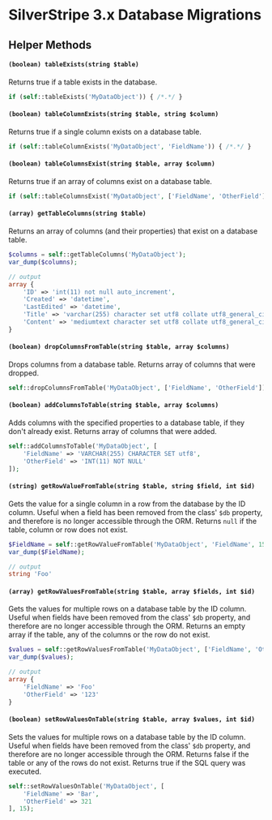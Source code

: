 # SilverStripe 3.x Database Migrations

## Helper Methods

#### `(boolean) tableExists(string $table)`

Returns true if a table exists in the database.

```php
if (self::tableExists('MyDataObject')) { /*.*/ }
```

#### `(boolean) tableColumnExists(string $table, string $column)`

Returns true if a single column exists on a database table.

```php
if (self::tableColumnExists('MyDataObject', 'FieldName')) { /*.*/ }
```

#### `(boolean) tableColumnsExist(string $table, array $column)`

Returns true if an array of columns exist on a database table.

```php
if (self::tableColumnsExist('MyDataObject', ['FieldName', 'OtherField'])) { /*.*/ }
```

#### `(array) getTableColumns(string $table)`

Returns an array of columns (and their properties) that exist on a database table.

```php
$columns = self::getTableColumns('MyDataObject');
var_dump($columns);

// output
array {
	'ID' => 'int(11) not null auto_increment',
	'Created' => 'datetime',
	'LastEdited' => 'datetime',
	'Title' => 'varchar(255) character set utf8 collate utf8_general_ci',
	'Content' => 'mediumtext character set utf8 collate utf8_general_ci'
}
```

#### `(boolean) dropColumnsFromTable(string $table, array $columns)`

Drops columns from a database table. Returns array of columns that were dropped.

```php
self::dropColumnsFromTable('MyDataObject', ['FieldName', 'OtherField']);
```

#### `(boolean) addColumnsToTable(string $table, array $columns)`

Adds columns with the specified properties to a database table, if they don't already exist. Returns array of columns that were added.

```php
self::addColumnsToTable('MyDataObject', [
	'FieldName' => 'VARCHAR(255) CHARACTER SET utf8', 
	'OtherField' => 'INT(11) NOT NULL'
]);
```

#### `(string) getRowValueFromTable(string $table, string $field, int $id)`

Gets the value for a single column in a row from the database by the ID column. Useful when a field has been removed from the class' `$db` property, and therefore is no longer accessible through the ORM. Returns `null` if the table, column or row does not exist.

```php
$FieldName = self::getRowValueFromTable('MyDataObject', 'FieldName', 15);
var_dump($FieldName);

// output
string 'Foo'
```

#### `(array) getRowValuesFromTable(string $table, array $fields, int $id)`

Gets the values for multiple rows on a database table by the ID column. Useful when fields have been removed from the class' `$db` property, and therefore are no longer accessible through the ORM. Returns an empty array if the table, any of the columns or the row do not exist.

```php
$values = self::getRowValuesFromTable('MyDataObject', ['FieldName', 'OtherField'], 15);
var_dump($values);

// output
array {
	'FieldName' => 'Foo'
	'OtherField' => '123'
}
```

#### `(boolean) setRowValuesOnTable(string $table, array $values, int $id)`

Sets the values for multiple rows on a database table by the ID column. Useful when fields have been removed from the class' `$db` property, and therefore are no longer accessible through the ORM. Returns false if the table or any of the rows do not exist. Returns true if the SQL query was executed.

```php
self::setRowValuesOnTable('MyDataObject', [
	'FieldName' => 'Bar', 
	'OtherField' => 321
], 15);
```

